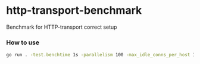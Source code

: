 # http-transport-benchmark
Benchmark for HTTP-transport correct setup

### How to use
```sh
go run . -test.benchtime 1s -parallelism 100 -max_idle_conns_per_host 100 -max_conns_per_host 100
```